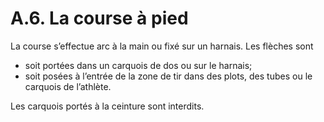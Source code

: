 # A.6. La course à pied

La course s’effectue arc à la main ou fixé sur un harnais.
Les flèches sont

- soit portées dans un carquois de dos ou sur le harnais;
- soit posées à l’entrée de la zone de tir dans des plots, des tubes ou le carquois de l’athlète.

Les carquois portés à la ceinture sont interdits.
